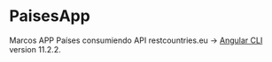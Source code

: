 # PaisesApp
Marcos
APP Países consumiendo API restcountries.eu -> [Angular CLI](https://github.com/angular/angular-cli) version 11.2.2.
